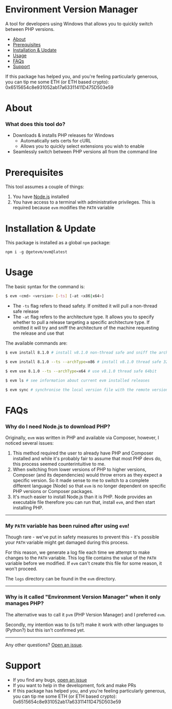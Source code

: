# Environment Version Manager

A tool for developers using Windows that allows you to quickly switch between PHP versions.

- [About](#about)
- [Prerequisites](#prerequisites)
- [Installation & Update](#installation--Update)
- [Usage](#Usage)
- [FAQs](#faqs)
- [Support](#support)

If this package has helped you, and you're feeling particularly generous, you can tip me some ETH (or ETH based crypto): 0x6515654c8e931052ab17a63311411D475D503e59

# About

### What does this tool do?

- Downloads & installs PHP releases for Windows
  - Automatically sets certs for cURL
  - Allows you to quickly select extensions you wish to enable
- Seamlessly switch between PHP versions all from the command line

# Prerequisites

This tool assumes a couple of things:

1. You have [Node.js](https://nodejs.org/en/download/) installed
2. You have access to a terminal with administrative privileges. This is required because `evm` modifies the `PATH` variable

# Installation & Update

This package is installed as a global `npm` package:

```
npm i -g @getevm/evm@latest
```

# Usage

The basic syntax for the command is:

```bash
$ evm <cmd> <version> [-ts] [-at <x86|x64>]
```

- The `-ts` flag refers to thead safety. If omitted it will pull a non-thread safe release
- The `-at` flag refers to the architecture type. It allows you to specify whether to pull a release targeting a specific architecture type. If
  omitted it will try and sniff the architecture of the machine requesting the release and use that

The available commands are:

```bash
$ evm install 8.1.0 # install v8.1.0 non-thread safe and sniff the arch type from OS

$ evm install 8.1.0 --ts --archType=x86 # install v8.1.0 thread safe 32bit

$ evm use 8.1.0 --ts --archType=x64 # use v8.1.0 thread safe 64bit

$ evm ls # see information about current evm installed releases

$ evm sync # synchronise the local version file with the remote version file; used to pull latest PHP releases
```

# FAQs

### Why do I need Node.js to download PHP?

Originally, `evm` was written in PHP and available via Composer, however, I noticed several issues:

1. This method required the user to already have PHP and Composer installed and while it's probably fair to assume that most PHP devs do, this process seemed counterintuitive to me. 
2. When switching from lower versions of PHP to higher versions, Composer (and its dependencies) would throw errors as they expect a specific version. So it made sense to me to switch to a complete different language (Node) so that `evm` is no longer dependent on specific PHP versions or Composer packages.
3. It's much easier to install Node.js than it is PHP. Node provides an executable file therefore you can run that, install `evm`, and then start installing PHP.

---

### My `PATH` variable has been ruined after using `evm`!

Though rare - we've put in safety measures to prevent this - it's possible your `PATH` variable might get damaged during this process. 

For this reason, we generate a log file each time we attempt to make changes to the `PATH` variable. This log file contains the value of the `PATH` variable before we modified. If `evm` can't create this file for some reason, it won't proceed.

The `logs` directory can be found in the `evm` directory. 

---

### Why is it called "Environment Version Manager" when it only manages PHP?

The alternative was to call it `pvm` (PHP Version Manager) and I preferred `evm`.

Secondly, my intention was to (is to?) make it work with other languages to (Python?) but this isn't confirmed yet.

---

Any other questions? [Open an issue](https://github.com/getevm/evm/issues/new).

# Support

- If you find any bugs, [open an issue](https://github.com/getevm/evm/issues/new)
- If you want to help in the development, fork and make PRs
- If this package has helped you, and you're feeling particularly generous, you can tip me some ETH (or ETH based crypto): 0x6515654c8e931052ab17a63311411D475D503e59
